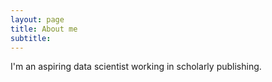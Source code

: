 ```yaml
---
layout: page
title: About me
subtitle: 
---
```


I'm an aspiring data scientist working in scholarly publishing.